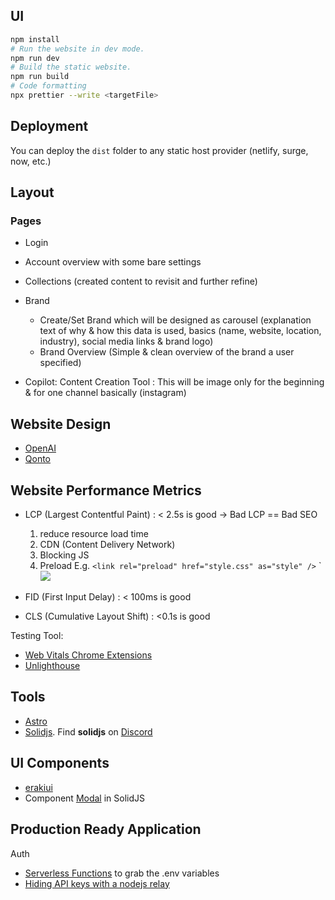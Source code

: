 ## UI 

```bash
npm install 
# Run the website in dev mode.
npm run dev
# Build the static website.
npm run build
# Code formatting
npx prettier --write <targetFile>
```

## Deployment

You can deploy the `dist` folder to any static host provider (netlify, surge, now, etc.)

## Layout 

### Pages
- Login
- Account overview with some bare settings
- Collections (created content to revisit and further refine) 
- Brand
    - Create/Set Brand which will be designed as carousel (explanation text of why & how this data is used, basics (name, website, location, industry),
    social media links & brand logo)
    - Brand Overview (Simple & clean overview of the brand a user specified)
    
- Copilot: Content Creation Tool : This will be image only for the beginning & for one channel basically (instagram)

## Website Design 

- [OpenAI](https://openai.com/product/dall-e-2)
- [Qonto](https://qonto.com/en)


## Website Performance Metrics

- LCP (Largest Contentful Paint) : < 2.5s is good -> Bad LCP == Bad SEO
    1. reduce resource load time
    2. CDN (Content Delivery Network)
    3. Blocking JS
    4. Preload
        E.g. `<link rel="preload" href="style.css" as="style" />`
             `<img src="/icon.svg" fetchpriority="low">

- FID (First Input Delay) : < 100ms is good 
- CLS (Cumulative Layout Shift) : <0.1s is good

Testing Tool: 
- [Web Vitals Chrome Extensions](https://chrome.google.com/webstore/detail/web-vitals-tester/ifabcmgidbefjaahoobpomamcohgpeem)
- [Unlighthouse](https://unlighthouse.dev/)

## Tools 

- [Astro](https://astro.build/)
- [Solidjs](https://www.solidjs.com/). Find **solidjs** on [Discord](https://discord.com/invite/solidjs)

## UI Components
- [erakiui](https://merakiui.com/)
- Component [Modal](https://github.com/AdamAnSubtractM/SolidJS-Modal) in SolidJS

## Production Ready Application
Auth
 - [Serverless Functions](https://youtu.be/pAzqscDx580) to grab the .env variables
 - [Hiding API keys with a nodejs relay](https://www.youtube.com/watch?v=uk9pviyvrtg) 
